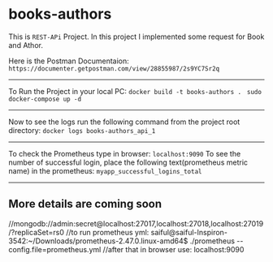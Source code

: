 # books-authors
This is ```REST-APi``` Project. In this project I implemented some request for Book and Athor.

Here is the Postman Documentaion: 
```https://documenter.getpostman.com/view/28855987/2s9YC7Sr2q```

---

To Run the Project in your local PC:
```docker build -t books-authors . ```
```sudo docker-compose up -d ```

---

Now to see the logs run the following command from the project root directory:
```docker logs books-authors_api_1```

---
To check the Prometheus type in browser:
```localhost:9090```
To see the number of successful login, place the following text(prometheus metric name) in the prometheus:
```myapp_successful_logins_total```

---

## More details are coming soon 
//mongodb://admin:secret@localhost:27017,localhost:27018,localhost:27019/?replicaSet=rs0
//to run prometheus yml: saiful@saiful-Inspiron-3542:~/Downloads/prometheus-2.47.0.linux-amd64$ ./prometheus --config.file=prometheus.yml
//after that in browser use: localhost:9090

